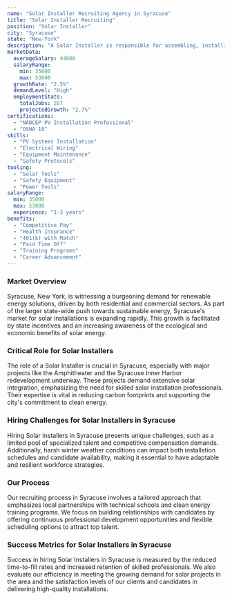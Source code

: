 ```yaml
---
name: "Solar Installer Recruiting Agency in Syracuse"
title: "Solar Installer Recruiting"
position: "Solar Installer"
city: "Syracuse"
state: "New-York"
description: "A Solar Installer is responsible for assembling, installing, or maintaining solar photovoltaic (PV) systems on roofs or other structures in compliance with site assessment and schematics."
marketData:
  averageSalary: 44000
  salaryRange:
    min: 35000
    max: 53000
  growthRate: "2.5%"
  demandLevel: "High"
  employmentStats:
    totalJobs: 287
    projectedGrowth: "2.7%"
certifications:
  - "NABCEP PV Installation Professional"
  - "OSHA 10"
skills:
  - "PV Systems Installation"
  - "Electrical Wiring"
  - "Equipment Maintenance"
  - "Safety Protocols"
tooling:
  - "Solar Tools"
  - "Safety Equipment"
  - "Power Tools"
salaryRange:
  min: 35000
  max: 53000
  experience: "1-3 years"
benefits:
  - "Competitive Pay"
  - "Health Insurance"
  - "401(k) with Match"
  - "Paid Time Off"
  - "Training Programs"
  - "Career Advancement"
---
```


### Market Overview
Syracuse, New York, is witnessing a burgeoning demand for renewable energy solutions, driven by both residential and commercial sectors. As part of the larger state-wide push towards sustainable energy, Syracuse's market for solar installations is expanding rapidly. This growth is facilitated by state incentives and an increasing awareness of the ecological and economic benefits of solar energy.

### Critical Role for Solar Installers
The role of a Solar Installer is crucial in Syracuse, especially with major projects like the Amphitheater and the Syracuse Inner Harbor redevelopment underway. These projects demand extensive solar integration, emphasizing the need for skilled solar installation professionals. Their expertise is vital in reducing carbon footprints and supporting the city's commitment to clean energy.

### Hiring Challenges for Solar Installers in Syracuse
Hiring Solar Installers in Syracuse presents unique challenges, such as a limited pool of specialized talent and competitive compensation demands. Additionally, harsh winter weather conditions can impact both installation schedules and candidate availability, making it essential to have adaptable and resilient workforce strategies.

### Our Process
Our recruiting process in Syracuse involves a tailored approach that emphasizes local partnerships with technical schools and clean energy training programs. We focus on building relationships with candidates by offering continuous professional development opportunities and flexible scheduling options to attract top talent.

### Success Metrics for Solar Installers in Syracuse
Success in hiring Solar Installers in Syracuse is measured by the reduced time-to-fill rates and increased retention of skilled professionals. We also evaluate our efficiency in meeting the growing demand for solar projects in the area and the satisfaction levels of our clients and candidates in delivering high-quality installations.